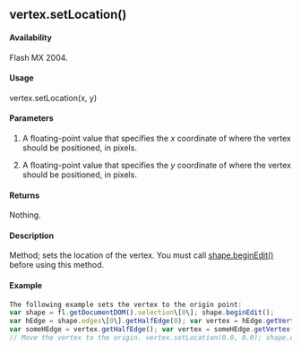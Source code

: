 ## vertex.setLocation()

#### Availability

Flash MX 2004.

#### Usage

vertex.setLocation(x, y)

#### Parameters

1.  A floating-point value that specifies the *x* coordinate of where the vertex should be positioned, in pixels.

2.  A floating-point value that specifies the *y* coordinate of where the vertex should be positioned, in pixels.

#### Returns

Nothing.

#### Description

Method; sets the location of the vertex. You must call [shape.beginEdit()](#!AdobeDocs/developers-animatesdk-docs/master/Shape_object/shape.md) before using this method.

#### Example

```javascript
The following example sets the vertex to the origin point:
var shape = fl.getDocumentDOM().selection\[0\]; shape.beginEdit();
var hEdge = shape.edges\[0\].getHalfEdge(0); var vertex = hEdge.getVertex();
var someHEdge = vertex.getHalfEdge(); var vertex = someHEdge.getVertex();
// Move the vertex to the origin. vertex.setLocation(0.0, 0.0); shape.endEdit();

```